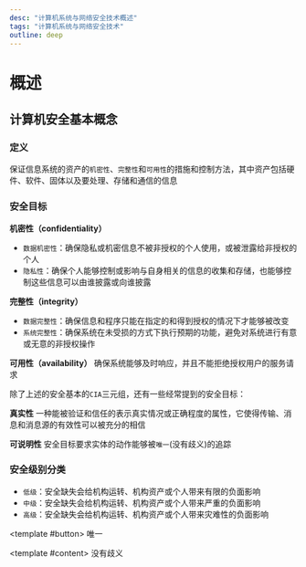 ```yaml
---
desc: "计算机系统与网络安全技术概述"
tags: "计算机系统与网络安全技术"
outline: deep
---
```



# 概述

## 计算机安全基本概念

### 定义
保证信息系统的资产的`机密性`、`完整性`和`可用性`的措施和控制方法，其中资产包括硬件、软件、固体以及要处理、存储和通信的信息

### 安全目标
**机密性（confidentiality）**
- `数据机密性`：确保隐私或机密信息不被非授权的个人使用，或被泄露给非授权的个人
- `隐私性`：确保个人能够控制或影响与自身相关的信息的收集和存储，也能够控制这些信息可以由谁披露或向谁披露

**完整性（integrity）**
- `数据完整性`：确保信息和程序只能在指定的和得到授权的情况下才能够被改变
- `系统完整性`：确保系统在未受损的方式下执行预期的功能，避免对系统进行有意或无意的非授权操作
  
**可用性（availability）**
确保系统能够及时响应，并且不能拒绝授权用户的服务请求

除了上述的安全基本的`CIA`三元组，还有一些经常提到的安全目标：

**真实性**
一种能被验证和信任的表示真实情况或正确程度的属性，它使得传输、消息和消息源的有效性可以被充分的相信

**可说明性**
安全目标要求实体的动作能够被`唯一`(没有歧义)的追踪

### 安全级别分类
- `低级`：安全缺失会给机构运转、机构资产或个人带来有限的负面影响
- `中级`：安全缺失会给机构运转、机构资产或个人带来严重的负面影响
- `高级`：安全缺失会给机构运转、机构资产或个人带来灾难性的负面影响



<my-popover>
  
   <template #button> 
     唯一
   </template>

   <!-- 使用名称为 'content' 的插槽来提供卡片内容 -->
   <template #content> 
     没有歧义
   </template>
</my-popover>
